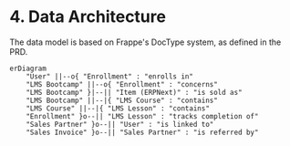 # 4. Data Architecture
The data model is based on Frappe's DocType system, as defined in the PRD.

```mermaid
erDiagram
    "User" ||--o{ "Enrollment" : "enrolls in"
    "LMS Bootcamp" ||--o{ "Enrollment" : "concerns"
    "LMS Bootcamp" }|--|| "Item (ERPNext)" : "is sold as"
    "LMS Bootcamp" ||--|{ "LMS Course" : "contains"
    "LMS Course" ||--|{ "LMS Lesson" : "contains"
    "Enrollment" }o--|| "LMS Lesson" : "tracks completion of"
    "Sales Partner" }o--|| "User" : "is linked to"
    "Sales Invoice" }o--|| "Sales Partner" : "is referred by"
```

